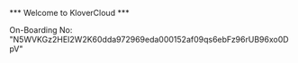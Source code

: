 *** Welcome to KloverCloud ***

On-Boarding No: &#34;N5WVKGz2HEI2W2K60dda972969eda000152af09qs6ebFz96rUB96xo0DpV&#34;
